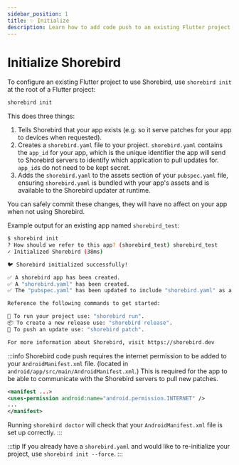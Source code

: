 ```yaml
---
sidebar_position: 1
title: ✨ Initialize
description: Learn how to add code push to an existing Flutter project.
---
```


# Initialize Shorebird

To configure an existing Flutter project to use Shorebird, use `shorebird init`
at the root of a Flutter project:

```sh
shorebird init
```

This does three things:

1. Tells Shorebird that your app exists (e.g. so it serve patches for your app
   to devices when requested).
1. Creates a `shorebird.yaml` file to your project. `shorebird.yaml` contains
   the `app_id` for your app, which is the unique identifier the app will send
   to Shorebird servers to identify which application to pull updates for.
   `app_id`s do not need to be kept secret.
1. Adds the `shorebird.yaml` to the assets section of your `pubspec.yaml` file,
   ensuring `shorebird.yaml` is bundled with your app's assets and is available
   to the Shorebird updater at runtime.

You can safely commit these changes, they will have no affect on your app
when not using Shorebird.

Example output for an existing app named `shorebird_test`:

```sh
$ shorebird init
? How should we refer to this app? (shorebird_test) shorebird_test
✓ Initialized Shorebird (38ms)

🐦 Shorebird initialized successfully!

✅ A shorebird app has been created.
✅ A "shorebird.yaml" has been created.
✅ The "pubspec.yaml" has been updated to include "shorebird.yaml" as an asset.

Reference the following commands to get started:

🚙 To run your project use: "shorebird run".
📦 To create a new release use: "shorebird release".
🚀 To push an update use: "shorebird patch".

For more information about Shorebird, visit https://shorebird.dev
```

:::info
Shorebird code push requires the internet permission to be added to your
`AndroidManifest.xml` file. (located in
`android/app/src/main/AndroidManifest.xml`.) This is required for the app to be
able to communicate with the Shorebird servers to pull new patches.

```xml
<manifest ...>
<uses-permission android:name="android.permission.INTERNET" />
...
</manifest>
```

Running `shorebird doctor` will check that your `AndroidManifest.xml` file is
set up correctly.
:::

:::tip
If you already have a `shorebird.yaml` and would like to re-initialize your project, use `shorebird init --force`.
:::
